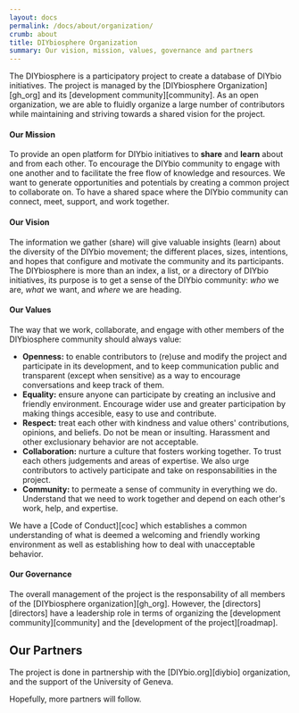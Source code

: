 ```yaml
---
layout: docs
permalink: /docs/about/organization/
crumb: about
title: DIYbiosphere Organization
summary: Our vision, mission, values, governance and partners
---
```


The DIYbiosphere is a participatory project to create a database of DIYbio initiatives. The project is managed by the [DIYbiosphere Organization][gh_org] and its [development community][community]. As an open organization, we are able to fluidly organize a large number of contributors while maintaining and striving towards a shared vision for the project.

#### Our Mission
To provide an open platform for DIYbio initiatives to **share** and **learn** about and from each other. To encourage the DIYbio community to engage with one another and to facilitate the free flow of knowledge and resources. We want to generate opportunities and potentials by creating a common project to collaborate on. To have a shared space where the DIYbio community can connect, meet, support, and work together.

#### Our Vision
The information we gather (share) will give valuable insights (learn) about the diversity of the DIYbio movement; the different places, sizes, intentions, and hopes that configure and motivate the community and its participants. The DIYbiosphere is more than an index, a list, or a directory of DIYbio initiatives, its purpose is to get a sense of the DIYbio community: _who_ we are, _what_ we want, and _where_ we are heading.

#### Our Values
The way that we work, collaborate, and engage with other members of the DIYbiosphere community should always value:

- **Openness:** to enable contributors to (re)use and modify the project and participate in its development, and to keep communication public and transparent (except when sensitive) as a way to encourage conversations and keep track of them.
- **Equality:** ensure anyone can participate by creating an inclusive and friendly environment. Encourage wider use and greater participation by making things accesible, easy to use and contribute.
- **Respect:** treat each other with kindness and value others' contributions, opinions, and beliefs. Do not be mean or insulting. Harassment and other exclusionary behavior are not acceptable.
- **Collaboration:** nurture a culture that fosters working together. To trust each others judgements and areas of expertise. We also urge contributors to actively participate and take on responsabilities in the project.
- **Community:** to permeate a sense of community in everything we do. Understand that we need to work together and depend on each other's work, help, and expertise.


We have a [Code of Conduct][coc] which establishes a common understanding of what is deemed a welcoming and friendly working environment as well as establishing how to deal with unacceptable behavior.

#### Our Governance
The overall management of the project is the responsability of all members of the [DIYbiosphere organization][gh_org]. However, the [directors][directors] have a leadership role in terms of organizing the [development community][community] and the [development of the project][roadmap].

## Our Partners
The project is done in partnership with the [DIYbio.org][diybio] organization, and the support of the University of Geneva.

Hopefully, more partners will follow.
